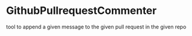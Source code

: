 GithubPullrequestCommenter
==========================

tool to append a given message to the given pull request in the given repo
